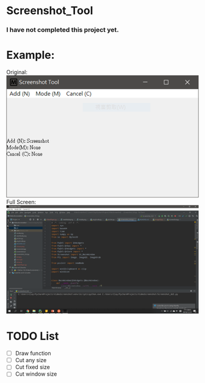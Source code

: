 # Screenshot_Tool
### I have not completed this project yet.

# Example:
Original:
<img src="/pic/01.png" alt="My cool tool"/>  
Full Screen:
<img src="/pic/02.png" alt="My cool tool full screen"/>  

# TODO List
- [ ] Draw function
- [ ] Cut any size
- [ ] Cut fixed size
- [ ] Cut window size
